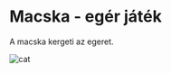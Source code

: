 # Macska - egér játék
A macska kergeti az egeret.

![cat](https://user-images.githubusercontent.com/60933703/75702945-c5c44900-5cb6-11ea-80fe-90ab3541a195.png)
